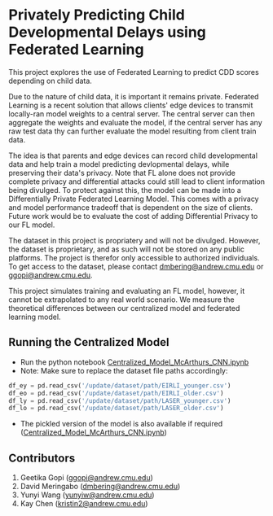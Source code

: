 # Privately Predicting Child Developmental Delays using Federated Learning

This project explores the use of Federated Learning to predict CDD scores depending on child data. 

Due to the nature of child data, it is important it remains private. Federated Learning is a recent solution that allows clients' edge devices to transmit locally-ran model weights to a central server. The central server can then aggregate the weights and evaluate the model, if the central server has any raw test data thy can further evaluate the model resulting from client train data. 

The idea is that parents and edge devices can record child developmental data and help train a model predicting devlopmental delays, while preserving their data's privacy. Note that FL alone does not provide complete privacy and differential attacks could still lead to client information being divulged. To protect against this, the model can be made into a Differentially Private Federated Learning Model. This comes with a privacy and model performance tradeoff that is dependent on the size of clients. Future work would be to evaluate the cost of adding Differential Privacy to our FL model.

The dataset in this project is propriatery and will not be divulged. However, the dataset is proprietary, and as such will not be stored on any public platforms. The project is therefor only accessible to authorized individuals. To get access to the dataset, please contact dmbering@andrew.cmu.edu or ggopi@andrew.cmu.edu.

This project simulates training and evaluating an FL model, however, it cannot be extrapolated to any real world scenario. We measure the theoretical differences between our centralized model and federated learning model. 

## Running the Centralized Model
- Run the python notebook [Centralized_Model_McArthurs_CNN.ipynb](./Centralized_Model_McArthurs_CNN.ipynb)
- Note: Make sure to replace the dataset file paths accordingly:
```python
df_ey = pd.read_csv('/update/dataset/path/EIRLI_younger.csv')
df_eo = pd.read_csv('/update/dataset/path/EIRLI_older.csv')
df_ly = pd.read_csv('/update/dataset/path/LASER_younger.csv')
df_lo = pd.read_csv('/update/dataset/path/LASER_older.csv')
```
- The pickled version of the model is also available if required ([Centralized_Model_McArthurs_CNN.ipynb](./Centralized_Model_McArthurs_CNN.ipynb))

## Contributors
1. Geetika Gopi (ggopi@andrew.cmu.edu)
2. David Meringabo (dmbering@andrew.cmu.edu)
3. Yunyi Wang (yunyiw@andrew.cmu.edu)
4. Kay Chen (kristin2@andrew.cmu.edu)
</a>
